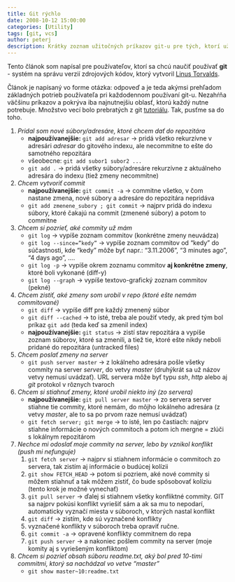 ```yaml
---
title: Git rýchlo
date: 2008-10-12 15:00:00
categories: [Utility]
tags: [git, vcs]
author: peterj
description: Krátky zoznam užitočných príkazov git-u pre tých, ktorí už vedia ako git funguje. 
---
```


Tento článok som napísal pre používateľov, ktorí sa chcú naučiť používať **git** - systém na správu
verzií zdrojových kódov, ktorý vytvoril [Linus Torvalds](https://en.wikipedia.org/wiki/Linus_Torvalds).

Článok je napísaný vo forme otázka: odpoveď a je teda akýmsi prehľadom základných potrieb používateľa
pri každodennom používaní git-u. Nezahŕňa väčšinu príkazov a pokrýva iba najnutnejšiu oblasť,
ktorú každý nutne potrebuje. Množstvo vecí bolo prebratých z git [tutoriálu](https://mirrors.edge.kernel.org/pub/software/scm/git/docs/gittutorial.html).
Tak, pusťme sa do toho.

1. *Pridal som nové súbory/adresáre, ktoré chcem dať do repozitára*
    - **najpoužívanejšie:** `git add adresar`  -> pridá všetko rekurzívne v adresári *adresar* do gitového indexu, ale necommitne to ešte do samotného repozitára
    - všeobecne: `git add subor1 subor2 ...` 
    - `git add .`  -> pridá všetky súbory/adresáre rekurzívne z aktuálneho adresára do indexu (tiež zmeny necommitne)
2. *Chcem vytvoriť commit*
    - **najpoužívanejšie:** `git commit -a` -> commitne všetko, v čom nastane zmena, nové súbory a adresáre do repozitára nepridáva
    - `git add zmenene_subory ; git commit` -> najprv pridá do indexu súbory, ktoré čakajú na commit (zmenené súbory) a potom to commitne
3. *Chcem si pozrieť, aké commity už mám*
    - `git log` -> vypíše zoznam commitov (konkrétne zmeny neuvádza)
    - `git log --since=”kedy”` -> vypíše zoznam commitov od “kedy” do súčastnosti, kde “kedy” môže byť napr.: “3.11.2006”, “3 minutes ago”, “4 days ago”, ....
    - `git log -p` -> vypíše okrem zoznamu commitov **aj konkrétne zmeny**, ktoré boli vykonané (diff-y)
    - `git log --graph` -> vypíše textovo-grafický zoznam commitov (pekné)
4. *Chcem zistiť, aké zmeny som urobil v repo (ktoré ešte nemám commitované)*
    - `git diff` -> vypíše diff pre každý zmenený súbor
    - `git diff --cached` -> to isté, treba ale použiť vtedy, ak pred tým bol príkaz `git add` (teda keď sa zmenil index)
    - **najpoužívanejšie:** `git status` -> zistí stav repozitára a vypíše zoznam súborov, ktoré sa zmenili, a tiež tie, ktoré ešte nikdy neboli pridané do repozitára (untracked files)
5. *Chcem poslať zmeny na server*
    - `git push server master` -> z lokálneho adresára pošle všetky commity na server *server*, do vetvy *master* (druhýkrát sa už názov vetvy nemusí uvádzať). URL servera môže byť typu *ssh*, *http* alebo aj *git* protokol v rôznych tvaroch
6. *Chcem si stiahnuť zmeny, ktoré urobil niekto iný (zo servera)*
    - **najpoužívanejšie:** `git pull server master` -> zo servera server stiahne tie commity, ktoré nemám, do môjho lokálneho adresára (z vetvy *master*, ale to sa po prvom raze nemusí uvádzať)
    - `git fetch server; git merge` -> to isté, len po častiach: najprv stiahne informácie o nových commitoch a potom ich mergne = zlúči s lokálnym repozitárom
7. *Nechce mi odoslať moje commity na server, lebo by vznikol konflikt (push mi nefunguje)*
    1. `git fetch server` -> najprv si stiahnem informácie o commitoch zo servera, tak zistím aj informácie o budúcej kolízii
    2. `git show FETCH_HEAD` -> potom si pozriem, aké nové commity si môžem stiahnuť a tak môžem zistiť, čo bude spôsobovať kolíziu (tento krok je možné vynechať)
    3. `git pull server` -> ďalej si stiahnem všetky konfliktné commity. GIT sa najprv pokúsi konflikt vyriešiť sám a ak sa mu to nepodarí, automaticky vyznačí miesta v súboroch, v ktorých nastal konflikt
    4. `git diff` -> zistím, kde sú vyznačené konflikty
    5. vyznačené konflikty v súboroch treba opraviť ručne.
    6. `git commit -a` -> opravené konflikty commitnem do repa
    7. `git push server` -> a nakoniec pošlem commity na server (moje komity aj s vyriešeným konfliktom)
8. *Chcem si pozrieť obsah súboru readme.txt, aký bol pred 10-timi commitmi, ktorý sa nachádzal vo vetve “master”*
    - `git show master~10:readme.txt`
